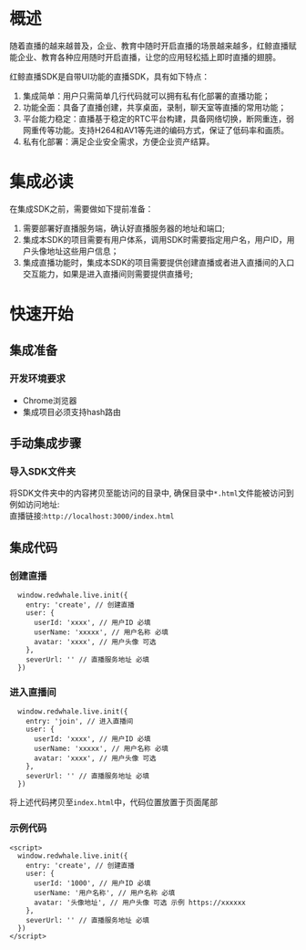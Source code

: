 # 概述

随着直播的越来越普及，企业、教育中随时开启直播的场景越来越多，红鲸直播赋能企业、教育各种应用随时开启直播，让您的应用轻松插上即时直播的翅膀。

红鲸直播SDK是自带UI功能的直播SDK，具有如下特点：
1. 集成简单：用户只需简单几行代码就可以拥有私有化部署的直播功能；
2. 功能全面：具备了直播创建，共享桌面，录制，聊天室等直播的常用功能；
3. 平台能力稳定：直播基于稳定的RTC平台构建，具备网络切换，断网重连，弱网重传等功能。支持H264和AV1等先进的编码方式，保证了低码率和画质。
4. 私有化部署：满足企业安全需求，方便企业资产结算。

# 集成必读

在集成SDK之前，需要做如下提前准备：
1. 需要部署好直播服务端，确认好直播服务器的地址和端口;
2. 集成本SDK的项目需要有用户体系，调用SDK时需要指定用户名，用户ID，用户头像地址这些用户信息；
3. 集成直播功能时，集成本SDK的项目需要提供创建直播或者进入直播间的入口交互能力，如果是进入直播间则需要提供直播号;

# 快速开始

## 集成准备

### 开发环境要求

- Chrome浏览器
- 集成项目必须支持hash路由

## 手动集成步骤
### 导入SDK文件夹
将SDK文件夹中的内容拷贝至能访问的目录中, 确保目录中<code>*.html</code>文件能被访问到<br/> 
例如访问地址: <br/>
直播链接:<code>http://localhost:3000/index.html</code>


## 集成代码
### 创建直播
```
  window.redwhale.live.init({
    entry: 'create', // 创建直播
    user: {
      userId: 'xxxx', // 用户ID 必填
      userName: 'xxxxx', // 用户名称 必填
      avatar: 'xxxx', // 用户头像 可选
    },
    severUrl: '' // 直播服务地址 必填
  })
```
### 进入直播间
```
  window.redwhale.live.init({
    entry: 'join', // 进入直播间
    user: {
      userId: 'xxxx', // 用户ID 必填
      userName: 'xxxxx', // 用户名称 必填
      avatar: 'xxxx', // 用户头像 可选
    },
    severUrl: '' // 直播服务地址 必填
  })
```
将上述代码拷贝至<code>index.html</code>中，代码位置放置于页面尾部
### 示例代码

```
<script>
  window.redwhale.live.init({
    entry: 'create', // 创建直播
    user: {
      userId: '1000', // 用户ID 必填
      userName: '用户名称', // 用户名称 必填
      avatar: '头像地址', // 用户头像 可选 示例 https://xxxxxx
    },
    severUrl: '' // 直播服务地址 必填
  })
</script>
```